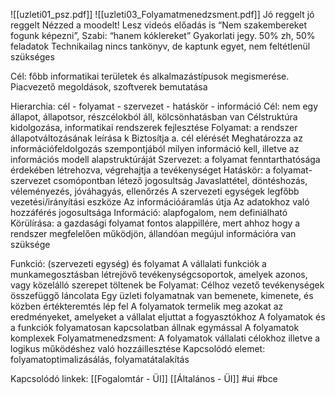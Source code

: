 ![[uzleti01_psz.pdf]]
![[uzleti03_Folyamatmenedzsment.pdf]]
Jó reggelt jó reggelt
Nézzed a moodelt! Lesz videós előadás is
“Nem szakembereket fogunk képezni”, Szabi: “hanem kóklereket”
Gyakorlati jegy. 50% zh, 50% feladatok
Technikailag nincs tankönyv, de kaptunk egyet, nem feltétlenül szükséges

Cél: főbb informatikai területek és alkalmazástípusok megismerése. Piacvezető megoldások, szoftverek bemutatása

Hierarchia: cél - folyamat - szervezet - hatáskör - információ
	Cél: nem egy állapot, állapotsor, részcélokból áll, kölcsönhatásban van
		Célstruktúra kidolgozása, informatikai rendszerek fejlesztése
	Folyamat: a rendszer állapotváltozásának leírása k
		Biztosítja a. cél elérését
		Meghatározza az információfeldolgozás szempontjából milyen információ kell, illetve az információs modell alapstruktúráját
	Szervezet: a folyamat fenntarthatósága érdekében létrehozva, végrehajtja a tevékenységet
	Hatáskör: a folyamat- szervezet csomópontban létező jogosultság
		Javaslattétel, döntéshozás, véleményezés, jóváhagyás, ellenőrzés
		A szervezeti egységek legfőbb vezetési/irányítási eszköze
			Az információáramlás útja
			Az adatokhoz való hozzáférés jogosultsága
	Információ: alapfogalom, nem definiálható
		Körülírása: a gazdasági folyamat fontos alappillére, mert ahhoz hogy a rendszer megfelelően működjön, állandóan megújul információra van szüksége

Funkció: (szervezeti egység) és folyamat
	A vállalati funkciók a munkamegosztásban létrejövő tevékenységcsoportok, amelyek azonos, vagy közelálló szerepet töltenek be
Folyamat:
	Célhoz vezető tevékenységek összefüggő láncolata
	Egy üzleti folyamatnak van bemenete, kimenete, és közben értékteremtés lép fel
A folyamatok termelik meg azokat az eredményeket, amelyeket a vállalat eljuttat a fogyasztókhoz
A folyamatok és a funkciók folyamatosan kapcsolatban állnak egymással
A folyamatok komplexek
Folyamatmenedzsment:
	A folyamatok vállalati célokhoz illetve a logikus működéshez való hozzáillesztése
	Kapcsolódó elemet: folyamatoptimalizásálás, folyamatátalakítás


Kapcsolódó linkek:
[[Fogalomtár - ÜI]]
[[Általános - ÜI]]
#ui 
#bce 